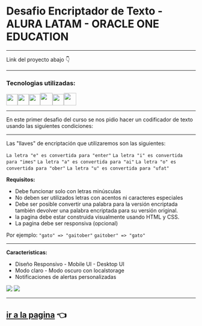 # Desafio Encriptador de Texto - ALURA LATAM - ORACLE ONE EDUCATION

---

Link del proyecto abajo 👇

---

### Tecnologias utilizadas:

<img src="https://cdn-icons-png.flaticon.com/512/174/174854.png" width='30px' ><img src="https://cdn-icons-png.flaticon.com/512/732/732190.png" width='30px' ><img src="https://cdn-icons-png.flaticon.com/512/5968/5968292.png" width='30px' alt=""><img src="https://www.svgrepo.com/show/448222/figma.svg" width='33px' ><img src="https://cdn-icons-png.flaticon.com/512/5968/5968292.png" width='30px' alt=""><img src="https://www.svgrepo.com/show/341669/canva.svg" width='33px' >

---

En este primer desafio del curso se nos pidio hacer un codificador de texto usando las siguientes condiciones:

---

Las "llaves" de encriptación que utilizaremos son las siguientes:

`La letra "e" es convertida para "enter"`
`La letra "i" es convertida para "imes"`
`La letra "a" es convertida para "ai"`
`La letra "o" es convertida para "ober"`
`La letra "u" es convertida para "ufat"`

**Requisitos:**

- Debe funcionar solo con letras minúsculas
- No deben ser utilizados letras con acentos ni caracteres especiales
- Debe ser posible convertir una palabra para la versión encriptada también devolver una palabra encriptada para su versión original.
- la pagina debe estar construida visualmente usando HTML y CSS.
- La pagina debe ser responsiva (opcional)

Por ejemplo:
`"gato" => "gaitober"`
`gaitober" => "gato"`

---

**Caracteristicas:**

- Diseño Responsivo - Mobile UI - Desktop UI
- Modo claro - Modo oscuro con localstorage
- Notificaciones de alertas personalizadas

![](https://i.imgur.com/KZjAEGP.png)
![](https://i.imgur.com/QGFfmv9.png)

---

## [ir a la pagina](https://encriptador-jmf.netlify.app/) 👈
